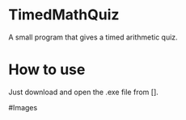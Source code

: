# TimedMathQuiz
A small program that gives a timed arithmetic quiz.

# How to use
Just download and open the .exe file from [].

#Images
